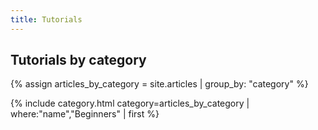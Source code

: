```yaml
---
title: Tutorials
---
```


<h2>Tutorials by category</h2>

{% assign articles_by_category = site.articles | group_by: "category" %}

{% include category.html category=articles_by_category | where:"name","Beginners" | first %}